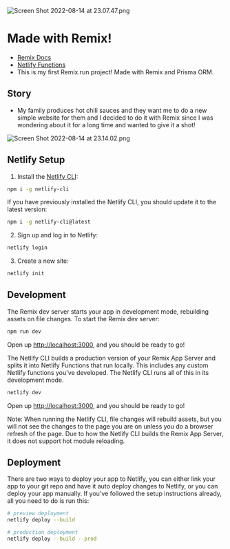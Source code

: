 
![Screen Shot 2022-08-14 at 23.07.47.png](https://cdn.hashnode.com/res/hashnode/image/upload/v1660507687012/uvJpsg1Vg.png)


# Made with Remix!

- [Remix Docs](https://remix.run/docs)
- [Netlify Functions](https://www.netlify.com/products/functions/)
- This is my first Remix.run project! Made with Remix and Prisma ORM.

## Story
- My family produces hot chili sauces and they want me to do a new simple website for them and I decided to do it with Remix since I was wondering about it for a long time and wanted to give it a shot!


![Screen Shot 2022-08-14 at 23.14.02.png](https://cdn.hashnode.com/res/hashnode/image/upload/v1660508062368/gTnnQVnND.png)

## Netlify Setup

1. Install the [Netlify CLI](https://www.netlify.com/products/dev/):

```sh
npm i -g netlify-cli
```

If you have previously installed the Netlify CLI, you should update it to the latest version:

```sh
npm i -g netlify-cli@latest
```

2. Sign up and log in to Netlify:

```sh
netlify login
```

3. Create a new site:

```sh
netlify init
```

## Development

The Remix dev server starts your app in development mode, rebuilding assets on file changes. To start the Remix dev server:

```sh
npm run dev
```

Open up [http://localhost:3000](http://localhost:3000), and you should be ready to go!

The Netlify CLI builds a production version of your Remix App Server and splits it into Netlify Functions that run locally. This includes any custom Netlify functions you've developed. The Netlify CLI runs all of this in its development mode.

```sh
netlify dev
```

Open up [http://localhost:3000](http://localhost:3000), and you should be ready to go!

Note: When running the Netlify CLI, file changes will rebuild assets, but you will not see the changes to the page you are on unless you do a browser refresh of the page. Due to how the Netlify CLI builds the Remix App Server, it does not support hot module reloading.

## Deployment

There are two ways to deploy your app to Netlify, you can either link your app to your git repo and have it auto deploy changes to Netlify, or you can deploy your app manually. If you've followed the setup instructions already, all you need to do is run this:

```sh
# preview deployment
netlify deploy --build

# production deployment
netlify deploy --build --prod
```


